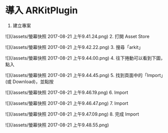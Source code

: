 # 導入 ARKitPlugin

1. 建立專案

![](/assets/螢幕快照 2017-08-21 上午9.41.24.png)
2. 打開 Asset Store

![](/assets/螢幕快照 2017-08-21 上午9.42.22.png)
3. 搜尋「arkit」

![](/assets/螢幕快照 2017-08-21 上午9.44.00.png)
4. 往下捲動可以看到下圖，點入

![](/assets/螢幕快照 2017-08-21 上午9.44.45.png)
5. 找到頁面中的「Import」(或 Download)，並點按

![](/assets/螢幕快照 2017-08-21 上午9.46.19.png)
6. Import

![](/assets/螢幕快照 2017-08-21 上午9.46.47.png)
7. Import

![](/assets/螢幕快照 2017-08-21 上午9.47.09.png)
8. 完成 Import 

![](/assets/螢幕快照 2017-08-21 上午9.48.55.png)
